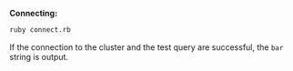 **Connecting:**

```bash
ruby connect.rb
```

If the connection to the cluster and the test query are successful, the `bar` string is output.


